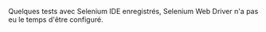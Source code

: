 Quelques tests avec Selenium IDE enregistrés, Selenium Web Driver n'a pas eu le temps d'être configuré.
